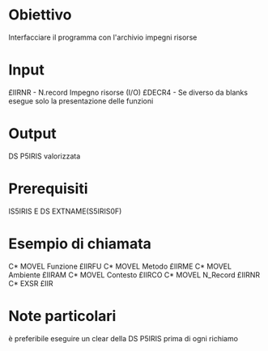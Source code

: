 # Obiettivo
 Interfacciare il programma con l'archivio impegni risorse

# Input

£IIRNR - N.record Impegno risorse (I/O)
£DECR4 - Se diverso da blanks esegue solo la
         presentazione delle funzioni

# Output

DS P5IRIS valorizzata

# Prerequisiti
IS5IRIS         E DS                  EXTNAME(S5IRIS0F)

# Esempio di chiamata

C*                  MOVEL     Funzione      £IIRFU
C*                  MOVEL     Metodo        £IIRME
C*                  MOVEL     Ambiente      £IIRAM
C*                  MOVEL     Contesto      £IIRCO
C*                  MOVEL     N_Record      £IIRNR
C*                  EXSR      £IIR

# Note particolari
è preferibile eseguire un clear della DS P5IRIS prima di ogni richiamo
